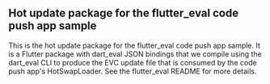 ## Hot update package for the flutter_eval code push app sample

This is the hot update package for the flutter_eval code push app sample. 
It is a Flutter package with dart_eval JSON bindings that we compile using 
the dart_eval CLI to produce the EVC update file that is consumed by the
code push app's HotSwapLoader. See the flutter_eval README for more details.